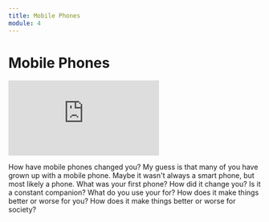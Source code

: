 ```yaml
---
title: Mobile Phones
module: 4
---
```


# Mobile Phones

<div class="embed-responsive embed-responsive-16by9"><iframe class="embed-responsive-item" src="https://www.youtube.com/embed/uYmPCknOI_s" frameborder="0" allowfullscreen></iframe></div>

How have mobile phones changed you?  My guess is that many of you have grown up with a mobile phone.  Maybe it wasn't always a smart phone, but most likely a phone.  What was your first phone?  How did it change you?  Is it a constant companion?  What do you use your for?  How does it make things better or worse for you?  How does it make things better or worse for society?  